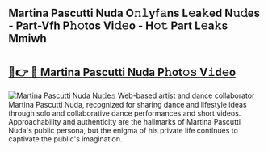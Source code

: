 ## Martina Pascutti Nuda O𝚗𝚕yf𝚊ns L𝚎a𝚔ed N𝚞𝚍es - Part-Vfh P𝚑𝚘tos Vi𝚍𝚎o - H𝚘𝚝 Part L𝚎a𝚔s Mmiwh

# <h2><a href="http://kfdtgbc.oniu.top/?m=Martina+Pascutti+Nuda">🔗👉 🔴 Martina Pascutti Nuda P𝚑ot𝚘𝚜 V𝚒d𝚎o</a></h2>

[![Martina Pascutti Nuda Nu𝚍e𝚜](https://i.imgur.com/0qMVB7G.gif)](http://kfdtgbc.oniu.top/?m=Martina+Pascutti+Nuda)
Web-based artist and dance collaborator Martina Pascutti Nuda, recognized for sharing dance and lifestyle ideas through solo and collaborative dance performances and short videos. Approachability and authenticity are the hallmarks of Martina Pascutti Nuda's public persona, but the enigma of his private life continues to captivate the public's imagination.  
